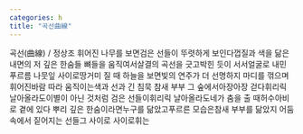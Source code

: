 ```yaml
---
categories: h
title: "곡선曲線"
---
```

곡선(曲線) / 정상조 휘어진 나무를 보면검은 선들이 뚜렷하게 보인다껍질과 색을 닮은내면의 저 깊은 한숨들 뼈들을 움직여서살결의 곡선을 긋고박힌 듯이 서서얼굴로 내민 푸르름 나뭇잎 사이로땅거미 질 때 하늘을 보면빛의 연주가 더 선명하지 마디를 꺾으며 휘어진바람 따라 움직이는색과 선과 긴 침묵 참새 부부 그 숲에서아장아장 걷다휘리릭 날아올라도이별이 아닌 것처럼 검은 선들이휘리릭 날아올라도네가 춤을 출 때허수아비로 곁에 있다 뿌리 깊은 한숨이라면누구를 닮았고푸르른 모습은참새 부부를 닮았지 어둠 속에서 짙어지는 선들그 사이로 사이로휘는